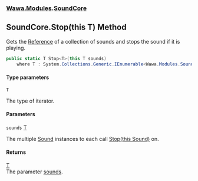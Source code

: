 ### [Wawa.Modules](Wawa.Modules.md 'Wawa.Modules').[SoundCore](SoundCore.md 'Wawa.Modules.SoundCore')

## SoundCore.Stop<T>(this T) Method

Gets the [Reference](Sound.Reference.md 'Wawa.Modules.Sound.Reference') of a collection of sounds and stops the sound if it is playing.

```csharp
public static T Stop<T>(this T sounds)
    where T : System.Collections.Generic.IEnumerable<Wawa.Modules.Sound>;
```
#### Type parameters

<a name='Wawa.Modules.SoundCore.Stop_T_(thisT).T'></a>

`T`

The type of iterator.
#### Parameters

<a name='Wawa.Modules.SoundCore.Stop_T_(thisT).sounds'></a>

`sounds` [T](SoundCore.Stop.eUFaJPJtwybHhymRVY4pOA.md#Wawa.Modules.SoundCore.Stop_T_(thisT).T 'Wawa.Modules.SoundCore.Stop<T>(this T).T')

The multiple [Sound](Sound.md 'Wawa.Modules.Sound') instances to each call [Stop(this Sound)](SoundCore.Stop.NB6k05AtcD3wglbBfzRf7w.md 'Wawa.Modules.SoundCore.Stop(this Wawa.Modules.Sound)') on.

#### Returns
[T](SoundCore.Stop.eUFaJPJtwybHhymRVY4pOA.md#Wawa.Modules.SoundCore.Stop_T_(thisT).T 'Wawa.Modules.SoundCore.Stop<T>(this T).T')  
The parameter [sounds](SoundCore.Stop.eUFaJPJtwybHhymRVY4pOA.md#Wawa.Modules.SoundCore.Stop_T_(thisT).sounds 'Wawa.Modules.SoundCore.Stop<T>(this T).sounds').